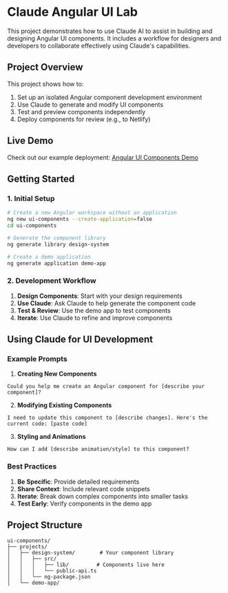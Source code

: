 # Claude Angular UI Lab

This project demonstrates how to use Claude AI to assist in building and designing Angular UI components. It includes a workflow for designers and developers to collaborate effectively using Claude's capabilities.

## Project Overview

This project shows how to:
1. Set up an isolated Angular component development environment
2. Use Claude to generate and modify UI components
3. Test and preview components independently
4. Deploy components for review (e.g., to Netlify)

## Live Demo
Check out our example deployment: [Angular UI Components Demo](https://timely-dodol-7d26db.netlify.app/)

## Getting Started

### 1. Initial Setup
```bash
# Create a new Angular workspace without an application
ng new ui-components --create-application=false
cd ui-components

# Generate the component library
ng generate library design-system

# Create a demo application
ng generate application demo-app
```

### 2. Development Workflow

1. **Design Components**: Start with your design requirements
2. **Use Claude**: Ask Claude to help generate the component code
3. **Test & Review**: Use the demo app to test components
4. **Iterate**: Use Claude to refine and improve components

## Using Claude for UI Development

### Example Prompts

1. **Creating New Components**
```
Could you help me create an Angular component for [describe your component]?
```

2. **Modifying Existing Components**
```
I need to update this component to [describe changes]. Here's the current code: [paste code]
```

3. **Styling and Animations**
```
How can I add [describe animation/style] to this component?
```

### Best Practices

1. **Be Specific**: Provide detailed requirements
2. **Share Context**: Include relevant code snippets
3. **Iterate**: Break down complex components into smaller tasks
4. **Test Early**: Verify components in the demo app

## Project Structure

```
ui-components/
├── projects/
│   ├── design-system/        # Your component library
│   │   ├── src/
│   │   │   ├── lib/         # Components live here
│   │   │   └── public-api.ts
│   │   └── ng-package.json
│   └── demo-app/            
